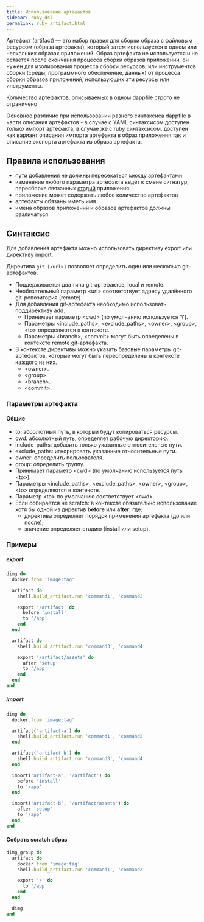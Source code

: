 ```yaml
---
title: Использование артефактов
sidebar: ruby_dsl
permalink: ruby_artifact.html
---
```


Артефакт (artifact) — это набор правил для сборки образа с файловым ресурсом (образа артефакта), который затем используется в одном или нескольких образах приложений. Образ артефакта не используется и не остается после окончания процесса сборки образов приложений, он нужен для изолирования процесса сборки ресурсов, или инструментов сборки (среды, программного обеспечение, данных) от процесса сборки образов приложений, использующих эти ресурсы или инструменты.

Количество артефактов, описываемых в одном dappfile строго не ограничено

Основное различие при использовании разного синтаксиса dappfile в части описания артефактов - в случае с YAML синтаксисом доступен только импорт артефакта, в случае же с ruby синтаксисом, доступен как вариант описания импорта артефакта в образ приложения так и описание экспорта артефакта из образа артефакта.

## Правила использования

* пути добавления не должны пересекаться между артефактами
* изменение любого параметра артефакта ведёт к смене сигнатур, пересборке связанных [стадий](stages.html#стадия) приложения
* приложение может содержать любое количество артефактов
* артефакты обязаны иметь имя
* имена образов приложений и образов артефактов должны различаться

## Синтаксис

Для добавления артефакта можно использовать директиву export или директиву import.

Директива `git [<url>]` позволяет определить один или несколько git-артефактов.

* Поддерживается два типа git-артефактов, local и remote.
* Необязательный параметр \<url\> соответствует адресу удалённого git-репозитория (remote).
* Для добавления git-артефакта необходимо использовать поддирективу add.
  * Принимает параметр \<cwd\> (по умолчанию используется '\\').
  * Параметры \<include_paths\>, \<exclude_paths\>, \<owner\>, \<group\>, \<to\> определяются в контексте.
  * Параметры \<branch\>, \<commit\> могут быть определены в контексте remote git-артефакта.
* В контексте директивы можно указать базовые параметры git-артефактов, которые могут быть переопределены в контексте каждого из них.
  * \<owner\>.
  * \<group\>.
  * \<branch\>.
  * \<commit\>.

### Параметры артефакта

#### Общие
* to: абсолютный путь, в который будут копироваться ресурсы.
* cwd: абсолютный путь, определяет рабочую директорию.
* include_paths: добавить только указанные относительные пути.
* exclude_paths: игнорировать указанные относительные пути.
* owner: определить пользователя.
* group: определить группу.
* Принимает параметр \<cwd\> (по умолчанию используется путь \<to\>).
* Параметры \<include_paths\>, \<exclude_paths\>, \<owner\>, \<group\>, \<to\> определяются в контексте.
* Параметр \<to\> по умолчанию соответствует \<cwd\>.
* Если собирается не scratch: в контексте обязательно использование хотя бы одной из директив **before** или **after**, где:
    * директива определяет порядок применения артефакта (до или после);
    * значение определяет стадию (install или setup).

### Примеры

##### export
```ruby
dimg do
  docker.from 'image:tag'

  artifact do
    shell.build_artifact.run 'command1', 'command2'

    export '/artifact' do
      before 'install'
      to '/app'
    end
  end

  artifact do
    shell.build_artifact.run 'command3', 'command4'

    export '/artifact/assets' do
      after 'setup'
      to '/app'
    end
  end
end
```

##### import
```ruby
dimg do
  docker.from 'image:tag'

  artifact('artifact-a') do
    shell.build_artifact.run 'command1', 'command2'
  end

  artifact('artifact-b') do
    shell.build_artifact.run 'command3', 'command4'
  end

  import('artifact-a', '/artifact') do
    before 'install'
    to '/app'
  end

  import('artifact-b', '/artifact/assets') do
    after 'setup'
    to '/app'
  end
end
```

#### Собрать scratch образ
```ruby
dimg_group do
  artifact do
    docker.from 'image:tag'
    shell.build_artifact.run 'command1', 'command2'

    export '/' do
      to '/app'
    end
  end

  dimg
end
```
